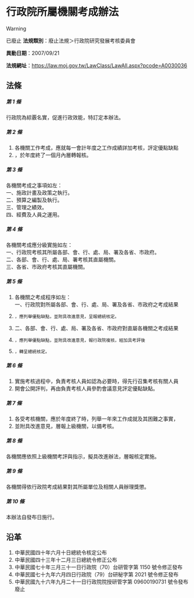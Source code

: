 # 行政院所屬機關考成辦法


> [!WARNING]
> 已廢止
**法規類別**：廢止法規＞行政院研究發展考核委員會

**異動日期**：2007/09/21  

**法規網址**：https://law.moj.gov.tw/LawClass/LawAll.aspx?pcode=A0030036



## 法條
##### 第 1 條
行政院為綜覈名實，促進行政效能，特訂定本辦法。

##### 第 2 條
1. 各機關工作考成，應就每一會計年度之工作成績詳加考核，評定優點缺點
1. ，於年度終了一個月內層轉報核。

##### 第 3 條
各機關考成之事項如左：  
一、施政計畫及政策之執行。  
二、預算之編製及執行。  
三、管理之績效。  
四、經費及人員之運用。

##### 第 4 條
各機關考成應分級實施如左：  
一、行政院考核其所屬各部、會、行、處、局、署及各省、市政府。  
二、各部、會、行、處、局、署考核其直屬機關。  
三、各省、市政府考核其直屬機關。

##### 第 5 條
1. 各機關之考成程序如左：  
一、行政院對所屬各部、會、行、處、局、署及各省、市政府之考成結果
1.     ，應列舉優點缺點，並附具改進意見，呈報總統核定。
1. 二、各部、會、行、處、局、署及各省、市政府對直屬各機關之考成結果
1.     ，應列舉優點缺點，並附具改進意見，報行政院複核，經加具考評後
1.     ，轉呈總統核定。

##### 第 6 條
1. 實施考核過程中，負責考核人員如認為必要時，得先行召集考核有關人員
1. 開會公開評判，再由負責考核人員參酌會議意見評定優點缺點。

##### 第 7 條
1. 各受考核機關，應於年度終了時，列舉一年來工作成就及其困難之事實，
1. 並附具改進意見，層報上級機關，以備考核。

##### 第 8 條
各機關應依照上級機關考評與指示，擬具改進辦法，層報核定實施。

##### 第 9 條
各機關得依行政院考成結果對其所屬單位及相關人員辦理獎懲。

##### 第 10 條
本辦法自發布日施行。

## 沿革
1. 中華民國四十年六月十日總統令核定公布
1. 中華民國四十三年十二月三日總統令修正公布
1. 中華民國七十年三月三十一日行政院（70）台研管字第 1150 號令修正發布
1. 中華民國七十九年六月四日行政院（79）台研秘字第 2021 號令修正發布
1. 中華民國九十六年九月二十一日行政院院授研管字第 09600190731  號令發布廢止
